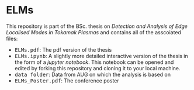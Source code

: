 # ELMs

This repository is part of the BSc. thesis on <i>Detection and Analysis of Edge Localised Modes in Tokamak Plasmas</i> and contains all of the asscoiated files:
- <TT>ELMs.pdf</TT>: The pdf version of the thesis
- <TT>ELMs.ipynb</TT>: A slightly more detailed interactive version of the thesis in the form of a <i>jupyter notebook</i>. This notebook can be opened and edited by forking this repository and cloning it to your local machine.
- <TT>data folder</TT>: Data from AUG on which the analysis is based on
- <TT>ELMs_Poster.pdf</TT>: The conference poster
